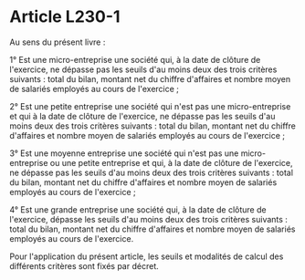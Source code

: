 # Article L230-1

Au sens du présent livre :

1° Est une micro-entreprise une société qui, à la date de clôture de l'exercice, ne dépasse pas les seuils d'au moins deux des trois critères suivants : total du bilan, montant net du chiffre d'affaires et nombre moyen de salariés employés au cours de l'exercice ;

2° Est une petite entreprise une société qui n'est pas une micro-entreprise et qui à la date de clôture de l'exercice, ne dépasse pas les seuils d'au moins deux des trois critères suivants : total du bilan, montant net du chiffre d'affaires et nombre moyen de salariés employés au cours de l'exercice ;

3° Est une moyenne entreprise une société qui n'est pas une micro-entreprise ou une petite entreprise et qui, à la date de clôture de l'exercice, ne dépasse pas les seuils d'au moins deux des trois critères suivants : total du bilan, montant net du chiffre d'affaires et nombre moyen de salariés employés au cours de l'exercice ;

4° Est une grande entreprise une société qui, à la date de clôture de l'exercice, dépasse les seuils d'au moins deux des trois critères suivants : total du bilan, montant net du chiffre d'affaires et nombre moyen de salariés employés au cours de l'exercice.

Pour l'application du présent article, les seuils et modalités de calcul des différents critères sont fixés par décret.
